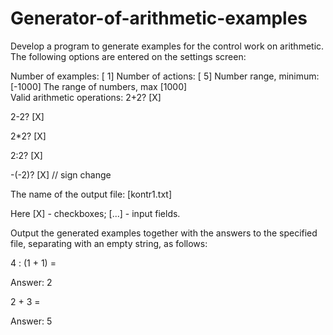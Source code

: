 # Generator-of-arithmetic-examples

Develop a program to generate examples for the control work on arithmetic. The following options are entered on the settings screen:

Number of examples: [ 1]
Number of actions: [ 5]
Number range, minimum: [-1000]
The range of numbers, max [1000]   
Valid arithmetic operations:
2+2? [X]

2-2? [X]

2*2? [X]

2:2? [X]

-(-2)? [X] // sign change

The name of the output file: [kontr1.txt]

Here [X] - checkboxes; [...] - input fields.

  Output the generated examples together with the answers to the specified file,
separating with an empty string, as follows:

4 : (1 + 1) = 
       
Answer: 2

2 + 3 = 
        
Answer: 5
